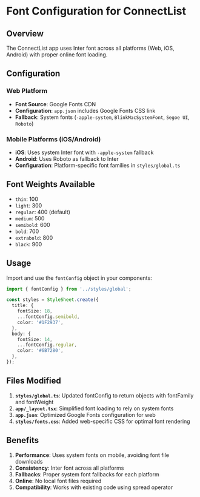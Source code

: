 # Font Configuration for ConnectList

## Overview

The ConnectList app uses Inter font across all platforms (Web, iOS, Android) with proper online font loading.

## Configuration

### Web Platform
- **Font Source**: Google Fonts CDN
- **Configuration**: `app.json` includes Google Fonts CSS link
- **Fallback**: System fonts (`-apple-system`, `BlinkMacSystemFont`, `Segoe UI`, `Roboto`)

### Mobile Platforms (iOS/Android)
- **iOS**: Uses system Inter font with `-apple-system` fallback
- **Android**: Uses Roboto as fallback to Inter
- **Configuration**: Platform-specific font families in `styles/global.ts`

## Font Weights Available

- `thin`: 100
- `light`: 300
- `regular`: 400 (default)
- `medium`: 500
- `semibold`: 600
- `bold`: 700
- `extrabold`: 800
- `black`: 900

## Usage

Import and use the `fontConfig` object in your components:

```typescript
import { fontConfig } from '../styles/global';

const styles = StyleSheet.create({
  title: {
    fontSize: 18,
    ...fontConfig.semibold,
    color: '#1F2937',
  },
  body: {
    fontSize: 14,
    ...fontConfig.regular,
    color: '#6B7280',
  },
});
```

## Files Modified

1. **`styles/global.ts`**: Updated fontConfig to return objects with fontFamily and fontWeight
2. **`app/_layout.tsx`**: Simplified font loading to rely on system fonts
3. **`app.json`**: Optimized Google Fonts configuration for web
4. **`styles/fonts.css`**: Added web-specific CSS for optimal font rendering

## Benefits

1. **Performance**: Uses system fonts on mobile, avoiding font file downloads
2. **Consistency**: Inter font across all platforms
3. **Fallbacks**: Proper system font fallbacks for each platform
4. **Online**: No local font files required
5. **Compatibility**: Works with existing code using spread operator